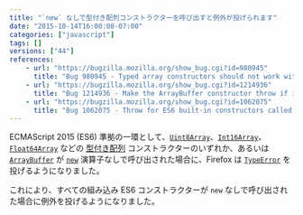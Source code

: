 ```yaml
---
title: "`new` なしで型付き配列コンストラクターを呼び出すと例外が投げられます"
date: "2015-10-14T16:00:00-07:00"
categories: ["javascript"]
tags: []
versions: ["44"]
references:
    - url: "https://bugzilla.mozilla.org/show_bug.cgi?id=980945"
      title: "Bug 980945 - Typed array constructors should not work without \"new\" per spec"
    - url: "https://bugzilla.mozilla.org/show_bug.cgi?id=1214936"
      title: "Bug 1214936 - Make the ArrayBuffer constructor throw if invoked without 'new'"
    - url: "https://bugzilla.mozilla.org/show_bug.cgi?id=1062075"
      title: "Bug 1062075 - Throw for ES6 built-in constructors called without `new`"
---
```

ECMAScript 2015 (ES6) 準拠の一環として、[`Uint8Array`](https://developer.mozilla.org/docs/Web/JavaScript/Reference/Global_Objects/Uint8Array)、[`Int16Array`](https://developer.mozilla.org/docs/Web/JavaScript/Reference/Global_Objects/Int16Array)、[`Float64Array`](https://developer.mozilla.org/docs/Web/JavaScript/Reference/Global_Objects/Float64Array) などの [型付き配列](https://developer.mozilla.org/docs/Web/JavaScript/Typed_arrays) コンストラクターのいずれか、あるいは [`ArrayBuffer`](https://developer.mozilla.org/docs/Web/JavaScript/Reference/Global_Objects/ArrayBuffer) が [`new`](https://developer.mozilla.org/docs/Web/JavaScript/Reference/Operators/new) 演算子なしで呼び出された場合に、Firefox は [`TypeError`](https://developer.mozilla.org/docs/Web/JavaScript/Reference/Global_Objects/TypeError) を投げるようになりました。

これにより、すべての組み込み ES6 コンストラクターが `new` なしで呼び出された場合に例外を投げるようになりました。
